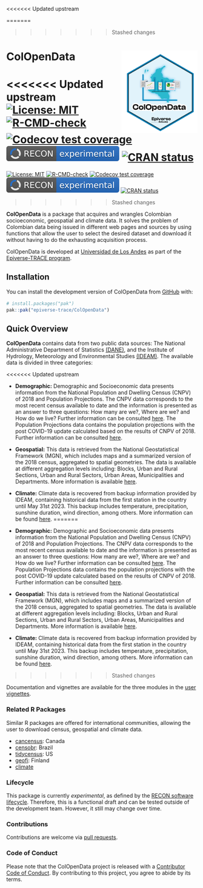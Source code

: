 <<<<<<< Updated upstream

=======
>>>>>>> Stashed changes
<!-- README.md is generated from README.Rmd. Please edit that file. -->
<!-- The code to render this README is stored in .github/workflows/render-readme.yaml -->
<!-- Variables marked with double curly braces will be transformed beforehand: -->
<!-- `packagename` is extracted from the DESCRIPTION file -->
<!-- `gh_repo` is extracted via a special environment variable in GitHub Actions -->

# ColOpenData <img src="man/figures/logo.svg" align="right" width="200" />

<!-- badges: start -->

<<<<<<< Updated upstream
[![License:
MIT](https://img.shields.io/badge/License-MIT-yellow.svg)](https://opensource.org/license/mit/)
[![R-CMD-check](https://github.com/epiverse-trace/ColOpenData/actions/workflows/R-CMD-check.yaml/badge.svg)](https://github.com/epiverse-trace/ColOpenData/actions/workflows/R-CMD-check.yaml)
[![Codecov test
coverage](https://codecov.io/gh/epiverse-trace/ColOpenData/branch/main/graph/badge.svg)](https://app.codecov.io/gh/epiverse-trace/ColOpenData?branch=main)
[![lifecycle-experimental](https://raw.githubusercontent.com/reconverse/reconverse.github.io/master/images/badge-experimental.svg)](https://www.reconverse.org/lifecycle.html#experimental)
[![CRAN
status](https://www.r-pkg.org/badges/version/ColOpenData)](https://CRAN.R-project.org/package=ColOpenData)
=======
[![License: MIT](https://img.shields.io/badge/License-MIT-yellow.svg)](https://opensource.org/license/mit/) [![R-CMD-check](https://github.com/epiverse-trace/ColOpenData/actions/workflows/R-CMD-check.yaml/badge.svg)](https://github.com/epiverse-trace/ColOpenData/actions/workflows/R-CMD-check.yaml) [![Codecov test coverage](https://codecov.io/gh/epiverse-trace/ColOpenData/branch/main/graph/badge.svg)](https://app.codecov.io/gh/epiverse-trace/ColOpenData?branch=main) [![lifecycle-experimental](https://raw.githubusercontent.com/reconverse/reconverse.github.io/master/images/badge-experimental.svg)](https://www.reconverse.org/lifecycle.html#experimental) [![CRAN status](https://www.r-pkg.org/badges/version/ColOpenData)](https://CRAN.R-project.org/package=ColOpenData)

>>>>>>> Stashed changes
<!-- badges: end -->

**ColOpenData** is a package that acquires and wrangles Colombian socioeconomic, geospatial and climate data. It solves the problem of Colombian data being issued in different web pages and sources by using functions that allow the user to select the desired dataset and download it without having to do the exhausting acquisition process.

ColOpenData is developed at [Universidad de Los Andes](https://uniandes.edu.co/) as part of the [Epiverse-TRACE program](https://data.org/initiatives/epiverse/).

## Installation

You can install the development version of ColOpenData from [GitHub](https://github.com/) with:

``` r
# install.packages("pak")
pak::pak("epiverse-trace/ColOpenData")
```

## Quick Overview

**ColOpenData** contains data from two public data sources: The National Administrative Department of Statistics [(DANE)](https://www.dane.gov.co/index.php/en/), and the Institute of Hydrology, Meteorology and Environmental Studies [(IDEAM)](http://www.ideam.gov.co/). The available data is divided in three categories:

<<<<<<< Updated upstream
- **Demographic:** Demographic and Socioeconomic data presents
  information from the National Population and Dwelling Census (CNPV) of
  2018 and Population Projections. The CNPV data corresponds to the most
  recent census available to date and the information is presented as an
  answer to three questions: How many are we?, Where are we? and How do
  we live? Further information can be consulted
  [here](https://www.dane.gov.co/index.php/estadisticas-por-tema/demografia-y-poblacion/censo-nacional-de-poblacion-y-vivenda-2018).
  The Population Projections data contains the population projections
  with the post COVID-19 update calculated based on the results of CNPV
  of 2018. Further information can be consulted
  [here](https://www.dane.gov.co/index.php/estadisticas-por-tema/demografia-y-poblacion/proyecciones-de-poblacion).

- **Geospatial:** This data is retrieved from the National
  Geostatistical Framework (MGN), which includes maps and a summarized
  version of the 2018 census, aggregated to spatial geometries. The data
  is available at different aggregation levels including: Blocks, Urban
  and Rural Sections, Urban and Rural Sectors, Urban Areas,
  Municipalities and Departments. More information is available
  [here](https://www.dane.gov.co/index.php/actualidad-dane/5454-el-dane-actualizo-el-marco-geoestadistico-nacional-a-2018).

- **Climate:** Climate data is recovered from backup information
  provided by IDEAM, containing historical data from the first station
  in the country until May 31st 2023. This backup includes temperature,
  precipitation, sunshine duration, wind direction, among others. More
  information can be found [here](http://www.ideam.gov.co/).
=======
-   **Demographic:** Demographic and Socioeconomic data presents information from the National Population and Dwelling Census (CNPV) of 2018 and Population Projections. The CNPV data corresponds to the most recent census available to date and the information is presented as an answer to three questions: How many are we?, Where are we? and How do we live? Further information can be consulted [here](https://www.dane.gov.co/index.php/estadisticas-por-tema/demografia-y-poblacion/censo-nacional-de-poblacion-y-vivenda-2018). The Population Projections data contains the population projections with the post COVID-19 update calculated based on the results of CNPV of 2018. Further information can be consulted [here](https://www.dane.gov.co/index.php/estadisticas-por-tema/demografia-y-poblacion/proyecciones-de-poblacion).

-   **Geospatial:** This data is retrieved from the National Geostatistical Framework (MGN), which includes maps and a summarized version of the 2018 census, aggregated to spatial geometries. The data is available at different aggregation levels including: Blocks, Urban and Rural Sections, Urban and Rural Sectors, Urban Areas, Municipalities and Departments. More information is available [here](https://www.dane.gov.co/index.php/actualidad-dane/5454-el-dane-actualizo-el-marco-geoestadistico-nacional-a-2018).

-   **Climate:** Climate data is recovered from backup information provided by IDEAM, containing historical data from the first station in the country until May 31st 2023. This backup includes temperature, precipitation, sunshine duration, wind direction, among others. More information can be found [here](http://www.ideam.gov.co/).
>>>>>>> Stashed changes

Documentation and vignettes are available for the three modules in the [user vignettes](https://epiverse-trace.github.io/ColOpenData/).

### Related R Packages

Similar R packages are offered for international communities, allowing the user to download census, geospatial and climate data.

- [cancensus](https://mountainmath.github.io/cancensus/): Canada
- [censobr](https://ipeagit.github.io/censobr/): Brazil
- [tidycensus](https://walker-data.com/tidycensus/): US
- [geofi](https://ropengov.github.io/geofi/): Finland
- [climate](https://bczernecki.github.io/climate/)

### Lifecycle

This package is currently *experimental*, as defined by the [RECON software lifecycle](https://www.reconverse.org/lifecycle.html). Therefore, this is a functional draft and can be tested outside of the development team. However, it still may change over time.

### Contributions

Contributions are welcome via [pull requests](https://github.com/ColOpenData/pulls).

### Code of Conduct

Please note that the ColOpenData project is released with a [Contributor Code of Conduct](https://github.com/epiverse-trace/.github/blob/main/CODE_OF_CONDUCT.md). By contributing to this project, you agree to abide by its terms.
